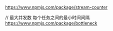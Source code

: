 https://www.npmjs.com/package/stream-counter

// 最大并发数 每个任务之间的最小时间间隔
https://www.npmjs.com/package/bottleneck
